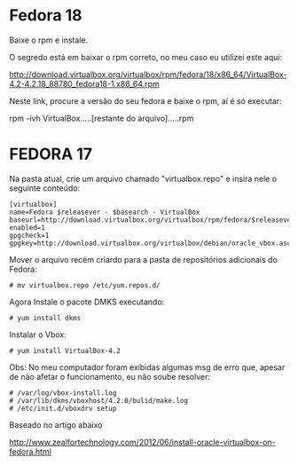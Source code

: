 Fedora 18
===

Baixe o rpm e instale.

O segredo está em baixar o rpm correto, no meu caso eu utilizei este aqui:

http://download.virtualbox.org/virtualbox/rpm/fedora/18/x86_64/VirtualBox-4.2-4.2.18_88780_fedora18-1.x86_64.rpm

Neste link, procure a versão do seu fedora e baixe o rpm, aí é só executar:

rpm -ivh VirtualBox.....[restante do arquivo].....rpm



FEDORA 17
===

Na pasta atual, crie um arquivo chamado "virtualbox.repo" e insira nele o seguinte conteúdo:
	
	[virtualbox]
	name=Fedora $releasever - $basearch - VirtualBox
	baseurl=http://download.virtualbox.org/virtualbox/rpm/fedora/$releasever/$basearch
	enabled=1
	gpgcheck=1
	gpgkey=http://download.virtualbox.org/virtualbox/debian/oracle_vbox.asc


Mover o arquivo recém criardo para a pasta de repositórios adicionais do Fedora:

	# mv virtualbox.repo /etc/yum.repos.d/

Agora Instale o pacote DMKS executando:

	# yum install dkms

Instalar o Vbox:

	# yum install VirtualBox-4.2


Obs: No meu computador foram exibidas algumas msg de erro que, apesar de não afetar o funcionamento,
eu não soube resolver:
	
	# /var/log/vbox-install.log
	# /var/lib/dkms/vboxhost/4.2.0/bulid/make.log
	# /etc/init.d/vboxdrv setup


Baseado no artigo abaixo

http://www.zealfortechnology.com/2012/06/install-oracle-virtualbox-on-fedora.html

